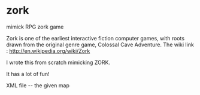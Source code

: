 zork
====

mimick RPG zork game

Zork is one of the earliest interactive fiction computer games, with roots drawn from the original genre game, Colossal Cave Adventure. The wiki link : http://en.wikipedia.org/wiki/Zork

I wrote this from scratch mimicking ZORK.

It has a lot of fun!


XML file -- the given map

